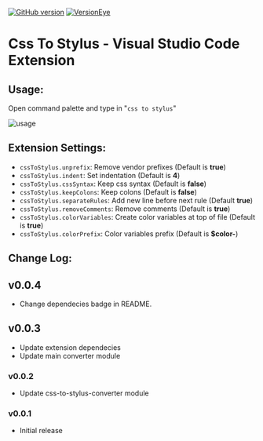 [![GitHub version](https://badge.fury.io/gh/KonstantinKai%2Fvscode-css-to-stylus-converter.svg)](https://badge.fury.io/gh/KonstantinKai%2Fvscode-css-to-stylus-converter)
[![VersionEye](https://img.shields.io/versioneye/d/ruby/rails.svg)](https://github.com/KonstantinKai/vscode-css-to-stylus-converter)

# Css To Stylus - Visual Studio Code Extension

## Usage:
Open command palette and type in "`css to stylus`"

![usage](images/usage.gif)

## Extension Settings:
- `cssToStylus.unprefix`: Remove vendor prefixes (Default is **true**)
- `cssToStylus.indent`: Set indentation (Default is **4**)
- `cssToStylus.cssSyntax`: Keep css syntax (Default is **false**)
- `cssToStylus.keepColons`: Keep colons (Default is **false**)
- `cssToStylus.separateRules`: Add new line before next rule (Default **true**)
- `cssToStylus.removeComments`: Remove comments (Default is **true**)
- `cssToStylus.colorVariables`: Create color variables at top of file (Default is **true**)
- `cssToStylus.colorPrefix`: Color variables prefix (Default is **$color-**)

## Change Log:

## v0.0.4
- Change dependecies badge in README.
## v0.0.3
- Update extension dependecies
- Update main converter module
### v0.0.2
* Update css-to-stylus-converter module

### v0.0.1
* Initial release
